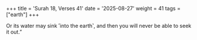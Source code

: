 +++
title = 'Surah 18, Verses 41'
date = '2025-08-27'
weight = 41
tags = ["earth"]
+++

Or its water may sink ˹into the earth˺, and then you will never be able to seek it out.”